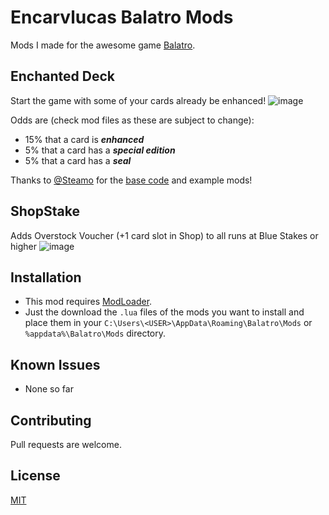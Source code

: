 # Encarvlucas Balatro Mods
Mods I made for the awesome game [Balatro](https://store.steampowered.com/app/2379780/Balatro/).

## Enchanted Deck
Start the game with some of your cards already be enhanced!
![image](https://github.com/encarvlucas/EncarvlucasBalatroMods/assets/30300926/8999a036-746c-4272-b56a-a96a374a77fc)

Odds are (check mod files as these are subject to change):
- 15% that a card is **_enhanced_**
- 5% that a card has a **_special edition_**
- 5% that a card has a **_seal_**

Thanks to [@Steamo](https://github.com/Steamopollys) for the [base code](https://github.com/Steamopollys/Steamodded/blob/main/example_mods/UltimateRandom.lua) and example mods!

## ShopStake
Adds Overstock Voucher (+1 card slot in Shop) to all runs at Blue Stakes or higher
![image](https://github.com/encarvlucas/EncarvlucasBalatroMods/assets/30300926/fe27a9d4-9b03-4994-bff0-17669a7a54cc)


## Installation
- This mod requires [ModLoader](https://github.com/Steamopollys/Steamodded/).
- Just the download the `.lua` files of the mods you want to install and place them in your `C:\Users\<USER>\AppData\Roaming\Balatro\Mods` or `%appdata%\Balatro\Mods` directory.


## Known Issues
- None so far

## Contributing
Pull requests are welcome.

## License
[MIT](https://choosealicense.com/licenses/mit/)
